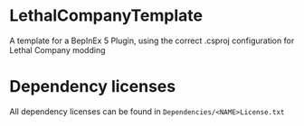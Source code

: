 # LethalCompanyTemplate
A template for a BepInEx 5 Plugin, using the correct .csproj configuration for Lethal Company modding

# Dependency licenses
All dependency licenses can be found in `Dependencies/<NAME>License.txt`